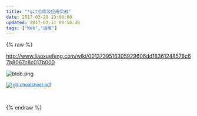 ```yaml
---
title: "*git仓库及应用实战"
date: 2017-03-29 13:00:00
updated: 2017-03-31 09:58:40
tags: ["Web","运维"]
---
```

{% raw %}
<p><a href="http://www.liaoxuefeng.com/wiki/0013739516305929606dd18361248578c67b8067c8c017b000" _src="http://www.liaoxuefeng.com/wiki/0013739516305929606dd18361248578c67b8067c8c017b000">http://www.liaoxuefeng.com/wiki/0013739516305929606dd18361248578c67b8067c8c017b000</a> </p><p><img src="/uploads/ueditor/php/upload/image/20170331/1490925476.png" title="1490925476.png" alt="blob.png"/></p><p style="line-height: 16px;"><img style="vertical-align: middle; margin-right: 2px;" src="http://10.1.134.114:55555/laravel-u-editor/dialogs/attachment/fileTypeImages/icon_pdf.gif"/><a style="font-size:12px; color:#0066cc;" href="/uploads/ueditor/php/upload/file/20170331/1490925517.pdf" title="git-cheatsheet.pdf">git-cheatsheet.pdf</a></p><p><br/></p>
{% endraw %}
